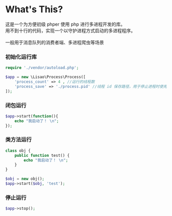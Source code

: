 # What's This?
这是一个为方便初级 phper 使用 php 进行多进程开发的库。
<br/>
用不到十行的代码，实现一个以守护进程方式启动的多进程程序。  
<br/>
一般用于消息队列的消费者端、多进程爬虫等场景

### 初始化运行库
```php
require './vendor/autoload.php';

$app = new \Lisao\Process\Process([
    'process_count' => 4 , //运行的线程数
    'process_save' => './process.pid' //线程 id 保存路径，用于停止进程时使用
]);
```


### 闭包运行
```php
$app->start(function(){
    echo "我启动了！ \n";
});
```


### 类方法运行
```php
class obj {
    public function test() {
        echo "我启动了！ \n";
    }
}

$obj = new obj();
$app->start($obj, 'test');
```


### 停止运行
```php
$app->stop();
```
